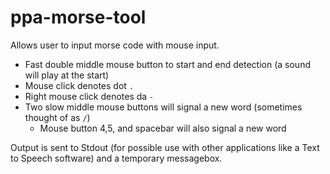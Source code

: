 # ppa-morse-tool

Allows user to input morse code with mouse input.

- Fast double middle mouse button to start and end detection (a sound will play at the start)
- Mouse click denotes dot `.`
- Right mouse click denotes da `-`
- Two slow middle mouse buttons will signal a new word (sometimes thought of as `/`)
	- Mouse button 4,5, and spacebar will also signal a new word

Output is sent to Stdout (for possible use with other applications like a Text to Speech software) and a temporary messagebox.
